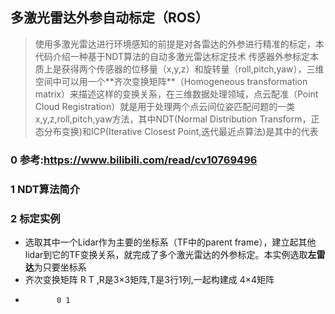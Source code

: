 ## 多激光雷达外参自动标定（ROS）

> 使⽤多激光雷达进⾏环境感知的前提是对各雷达的外参进⾏精准的标定，本代码介绍⼀种基于NDT算法的⾃动多激光雷达标定技术
> 传感器外参标定本质上是获得两个传感器的位移量（x,y,z）和旋转量（roll,pitch,yaw），三维空间中可以⽤⼀个**⻬次变换矩阵**（Homogeneous transformation matrix）来描述这样的变换关系，在三维数据处理领域，点云配准（Point Cloud Registration）就是⽤于处理两个点云间位姿匹配问题的⼀类x,y,z,roll,pitch,yaw⽅法，其中NDT(Normal Distribution Transform，正态分布变换)和ICP(Iterative Closest Point,迭代最近点算法)是其中的代表

### 0 参考:https://www.bilibili.com/read/cv10769496

### 1 NDT算法简介

### 2 标定实例
* 选取其中⼀个Lidar作为主要的坐标系（TF中的parent frame），建⽴起其他lidar到它的TF变换关系，就完成了多个激光雷达的外参标定。本实例选取**左雷达**为只要坐标系
* ⻬次变换矩阵 R T ,R是3×3矩阵,T是3行1列,一起构建成 4×4矩阵
*            0 1




